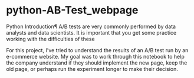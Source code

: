 # python-AB-Test_webpage
Python
Introduction¶
A/B tests are very commonly performed by data analysts and data scientists. It is important that you get some practice working with the difficulties of these

For this project, I've tried to understand the results of an A/B test run by an e-commerce website. My goal was to work through this notebook to help the company understand if they should implement the new page, keep the old page, or perhaps run the experiment longer to make their decision.
